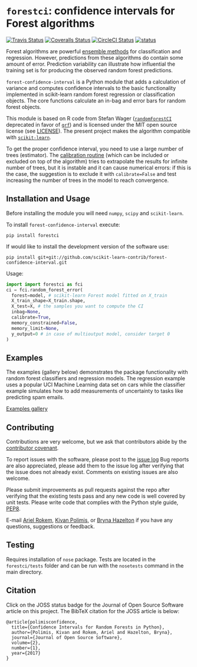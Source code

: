 # `forestci`: confidence intervals for Forest algorithms

[![Travis Status](https://travis-ci.org/scikit-learn-contrib/forest-confidence-interval.svg?branch=master)](https://travis-ci.org/scikit-learn-contrib/forest-confidence-interval)
[![Coveralls Status](https://coveralls.io/repos/scikit-learn-contrib/forest-confidence-interval/badge.svg?branch=master&service=github)](https://coveralls.io/r/scikit-learn-contrib/forest-confidence-interval)
[![CircleCI Status](https://circleci.com/gh/scikit-learn-contrib/forest-confidence-interval.svg?style=shield&circle-token=:circle-token)](https://circleci.com/gh/scikit-learn-contrib/forest-confidence-interval/tree/master)
[![status](http://joss.theoj.org/papers/b40f03cc069b43b341a92bd26b660f35/status.svg)](http://joss.theoj.org/papers/b40f03cc069b43b341a92bd26b660f35)

Forest algorithms are powerful [ensemble methods](http://scikit-learn.org/stable/modules/classes.html#module-sklearn.ensemble) for classification and regression. 
However, predictions from these algorithms do contain some amount of error. 
Prediction variability can illustrate how influential
the training set is for producing the observed random forest predictions.

`forest-confidence-interval` is a Python module that adds a calculation of
variance and computes confidence intervals to the basic functionality
implemented in scikit-learn random forest regression or classification objects.
The core functions calculate an in-bag and error bars for random forest
objects.

This module is based on R code from Stefan Wager 
([`randomForestCI`](https://github.com/swager/randomForestCI) deprecated in favor of [`grf`](https://github.com/swager/grf))
and is licensed under the MIT open source license (see [LICENSE](LICENSE)).
The present project makes the algorithm compatible with [`scikit-learn`](https://scikit-learn.org/stable/).

To get the proper confidence interval, you need to use a large number of trees (estimator). 
The [calibration routine](https://github.com/scikit-learn-contrib/forest-confidence-interval/pull/114) 
(which can be included or excluded on top of the algorithm) tries to extrapolate
the results for infinite number of trees, but it is instable and it can cause numerical errors:
if this is the case, the suggestion is to exclude it with `calibrate=False` 
and test increasing the number of trees in the model to reach convergence.

## Installation and Usage

Before installing the module you will need `numpy`, `scipy` and `scikit-learn`.

To install `forest-confidence-interval` execute:
```
pip install forestci
```
If would like to install the development version of the software use:

```shell
pip install git+git://github.com/scikit-learn-contrib/forest-confidence-interval.git
```

Usage:

```python
import import forestci as fci
ci = fci.random_forest_error(
  forest=model, # scikit-learn Forest model fitted on X_train
  X_train_shape=X_train.shape,
  X_test=X, # the samples you want to compute the CI
  inbag=None,
  calibrate=True,
  memory_constrained=False,
  memory_limit=None,
  y_output=0 # in case of multioutput model, consider target 0
)
```

## Examples

The examples (gallery below) demonstrates the package functionality with random forest classifiers and regression models.
The regression example uses a popular UCI Machine Learning data set on cars while the classifier example simulates how to add measurements of uncertainty to tasks like predicting spam emails.

[Examples gallery](http://contrib.scikit-learn.org/forest-confidence-interval/auto_examples/index.html)

## Contributing

Contributions are very welcome, but we ask that contributors abide by the
[contributor covenant](http://contributor-covenant.org/version/1/4/).

To report issues with the software, please post to the
[issue log](https://github.com/scikit-learn-contrib/forest-confidence-interval/issues)
Bug reports are also appreciated, please add them to the issue log after
verifying that the issue does not already exist.
Comments on existing issues are also welcome.

Please submit improvements as pull requests against the repo after verifying
that the existing tests pass and any new code is well covered by unit tests.
Please write code that complies with the Python style guide,
[PEP8](https://www.python.org/dev/peps/pep-0008/).

E-mail [Ariel Rokem](mailto:arokem@gmail.com), [Kivan Polimis](mailto:kivan.polimis@gmail.com), or [Bryna Hazelton](mailto:brynah@phys.washington.edu ) if you have any questions, suggestions or feedback.

## Testing

Requires installation of `nose` package. Tests are located in the `forestci/tests` folder
and can be run with the `nosetests` command in the main directory.

## Citation

Click on the JOSS status badge for the Journal of Open Source Software article on this project.
The BibTeX citation for the JOSS article is below:

```
@article{polimisconfidence,
  title={Confidence Intervals for Random Forests in Python},
  author={Polimis, Kivan and Rokem, Ariel and Hazelton, Bryna},
  journal={Journal of Open Source Software},
  volume={2},
  number={1},
  year={2017}
}
```
